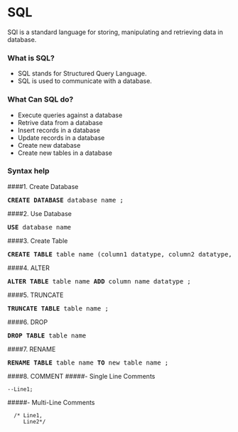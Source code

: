# SQL
SQl is a standard language for storing, manipulating and retrieving data in database.

### What is SQL?
- SQL stands for Structured Query Language.
- SQL is used to communicate with a database.

### What Can SQL do?
- Execute queries against a database
- Retrive data from a database
- Insert records in a database
- Update records in a database
- Create new database
- Create new tables in a database

### Syntax help

####1. Create Database
<pre>
<b>CREATE DATABASE</b> database_name ; 
</pre>

####2. Use Database
<pre>
<b>USE</b> database_name 
</pre>

####3. Create Table
<pre>
<b>CREATE TABLE</b> table_name (column1 datatype, column2 datatype, .......) ;
</pre>

####4. ALTER
<pre>
<b>ALTER TABLE</b> table_name <b>ADD</b> column_name datatype ; 
</pre>

####5. TRUNCATE
<pre>
<b>TRUNCATE TABLE</b> table_name ; 
</pre>

####6. DROP
<pre>
<b>DROP TABLE</b> table_name
</pre>

####7. RENAME
<pre>
<b>RENAME TABLE</b> table_name <b>TO</b> new_table_name ;
</pre>

####8. COMMENT
   #####- Single Line Comments
  ``` 
  --Line1; 
  ```
   #####- Multi-Line Comments
  ``` 
    /* Line1,
       Line2*/ 
  ```
